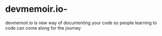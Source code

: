 # devmemoir.io-
devmemoir.io is new way of documenting your code so people learning to code can come along for the journey 
